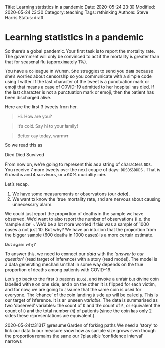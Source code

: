 Title: Learning statistics in a pandemic
Date: 2020-05-24 23:30
Modified: 2020-05-24 23:30
Category: teaching
Tags: rethinking
Authors: Steve Harris
Status: draft

# Learning statistics in a pandemic

So there’s a global pandemic. Your first task is to report the mortality rate. The government will only be convinced to act if the mortality is greater than that for seasonal flu (approximately 1%).

You have a colleague in Wuhan. She struggles to send you data because she’s worried about censorship so you communicate with a simple code using Twitter. If the last character of the tweet is a punctuation mark or emoji that means a case of COVID-19 admitted to her hospital has died. If the last character is not a punctuation mark or emoji, then the patient has been discharged alive.
 
Here are the  first 3 tweets from her.

> Hi. How are you?  

> It’s cold. Say hi to your family!  

> Better day today, warmer  

So we read this as 

Died
Died
Survived

From now on, we’re going to represent this as a string of characters `DDS`. You receive 7 more tweets over the next couple of days: `DDSDSSDDDS` . That is 6 deaths and 4 survivors, or a 60% mortality rate.

Let’s recap.
1. We have some measurements or observations (our *data*).
2. We want to know the ‘true’ mortality rate, and are nervous about causing unnecessary alarm.

We could just report the proportion of deaths in the sample we have observed. We’d want to also report the number of observations (i.e. the ‘sample size’ ). We’d be a lot more  worried if this was a sample of 1000 cases a not just 10. But why? We have an intuition that the proportion from the bigger sample (600 deaths in 1000 cases) is a more certain estimate. 

But again why? 

To answer this, we need to connect our *data* with the ‘*answer to our question*’ (read target of inference) with a story (read model). The model is a data generating mechanism that in some way depends on the true proportion of deaths among patients with COVID-19.

Let’s go back to the first 3 patients (`DDS`), and invoke a unfair but divine coin labelled with `D` on one side, and `S` on the other. It is flipped for each victim,  and for now, we are going  to assume that the same coin is used for everyone.   The ‘chance’ of the coin landing `D` side up will be called `p`. This is our target of inference. It is an unseen *variable*. The data is summarised as two ‘observed’ variables: the count of `D` and the count of `S`, or equivalent the count of `D` and the total number (`N`) of patients (since the coin has only 2 sides these representations are equivalent.).

 



2020-05-24t231317 @resume
Garden of forking paths
We need a ‘story’ to link our data to our measure
 show how as sample size grows even though the proportion remains the same our ?plausible ‘confidence interval’ narrows